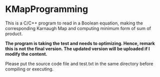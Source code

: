 # KMapProgramming
This is a C/C++ program to read in a Boolean equation, making the corresponding Karnaugh Map and computing minimum form of sum of product.

**The program is taking the test and needs to optimizing. Hence, remark this is not the final version.
The updated version will be uploaded if I modify the content.**

Please put the source code file and test.txt in the same directory before compiling or executing.
